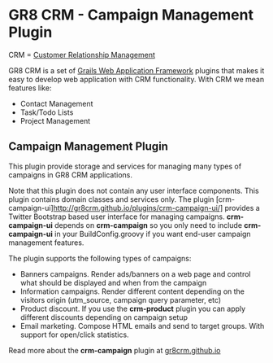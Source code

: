 # GR8 CRM - Campaign Management Plugin

CRM = [Customer Relationship Management](http://en.wikipedia.org/wiki/Customer_relationship_management)

GR8 CRM is a set of [Grails Web Application Framework](http://www.grails.org/)
plugins that makes it easy to develop web application with CRM functionality.
With CRM we mean features like:

- Contact Management
- Task/Todo Lists
- Project Management


## Campaign Management Plugin

This plugin provide storage and services for managing many types of campaigns in GR8 CRM applications.

Note that this plugin does not contain any user interface components. This plugin contains domain classes and services only.
The plugin [crm-campaign-ui]http://gr8crm.github.io/plugins/crm-campaign-ui/] provides a Twitter Bootstrap based user interface for managing campaigns.
**crm-campaign-ui** depends on **crm-campaign** so you only need to include **crm-campaign-ui**
in your BuildConfig.groovy if you want end-user campaign management features.

The plugin supports the following types of campaigns:

- Banners campaigns. Render ads/banners on a web page and control what should be displayed and when from the campaign
- Information campaigns. Render different content depending on the visitors origin (utm_source, campaign query parameter, etc)
- Product discount. If you use the **crm-product** plugin you can apply different discounts depending on campaign setup
- Email marketing. Compose HTML emails and send to target groups. With support for open/click statistics.

Read more about the **crm-campaign** plugin at [gr8crm.github.io](http://gr8crm.github.io/plugins/crm-campaign/)
